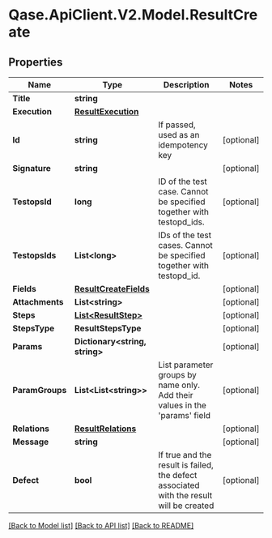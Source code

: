 # Qase.ApiClient.V2.Model.ResultCreate

## Properties

Name | Type | Description | Notes
------------ | ------------- | ------------- | -------------
**Title** | **string** |  | 
**Execution** | [**ResultExecution**](ResultExecution.md) |  | 
**Id** | **string** | If passed, used as an idempotency key | [optional] 
**Signature** | **string** |  | [optional] 
**TestopsId** | **long** | ID of the test case. Cannot be specified together with testopd_ids. | [optional] 
**TestopsIds** | **List&lt;long&gt;** | IDs of the test cases. Cannot be specified together with testopd_id. | [optional] 
**Fields** | [**ResultCreateFields**](ResultCreateFields.md) |  | [optional] 
**Attachments** | **List&lt;string&gt;** |  | [optional] 
**Steps** | [**List&lt;ResultStep&gt;**](ResultStep.md) |  | [optional] 
**StepsType** | **ResultStepsType** |  | [optional] 
**Params** | **Dictionary&lt;string, string&gt;** |  | [optional] 
**ParamGroups** | **List&lt;List&lt;string&gt;&gt;** | List parameter groups by name only. Add their values in the &#39;params&#39; field | [optional] 
**Relations** | [**ResultRelations**](ResultRelations.md) |  | [optional] 
**Message** | **string** |  | [optional] 
**Defect** | **bool** | If true and the result is failed, the defect associated with the result will be created | [optional] 

[[Back to Model list]](../../README.md#documentation-for-models) [[Back to API list]](../../README.md#documentation-for-api-endpoints) [[Back to README]](../../README.md)

